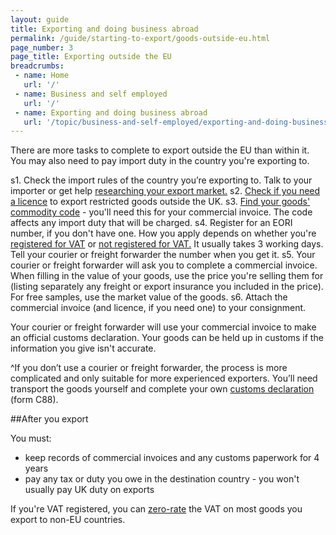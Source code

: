 ```yaml
---
layout: guide
title: Exporting and doing business abroad 
permalink: /guide/starting-to-export/goods-outside-eu.html
page_number: 3
page_title: Exporting outside the EU
breadcrumbs:
 - name: Home
   url: '/'
 - name: Business and self employed
   url: '/'
 - name: Exporting and doing business abroad
   url: '/topic/business-and-self-employed/exporting-and-doing-business-abroad.html'   
---
```


There are more tasks to complete to export outside the EU than within it. You may also need to pay import duty in the country you're exporting to.

s1. Check the import rules of the country you’re exporting to. Talk to your importer or get help [researching your export market.](https://govuk-import-export.herokuapp.com/answer/choosing-export-market-ukti-experimental-sg.html)
s2. [Check if you need a licence](/guide/starting-to-export/export-licences.html) to export restricted goods outside the UK. 
s3. [Find your goods' commodity code](/start/trade-tariff.html) - you'll need this for your commercial invoice. The code affects any import duty that will be charged.
s4. Register for an EORI number, if you don't have one. How you apply depends on whether you're [registered for VAT](https://online.hmrc.gov.uk/shortforms/form/EORIVAT) or [not registered for VAT.](https://online.hmrc.gov.uk/shortforms/form/EORINonVATExport) It usually takes 3 working days. Tell your courier or freight forwarder the number when you get it. 
s5. Your courier or freight forwarder will ask you to complete a commercial invoice. When filling in the value of your goods, use the price you're selling them for (listing separately any freight or export insurance you included in the price). For free samples, use the market value of the goods. 
s6. Attach the commercial invoice (and licence, if you need one) to your consignment.

Your courier or freight forwarder will use your commercial invoice to make an official customs declaration. Your goods can be held up in customs if the information you give isn't accurate.

^If you don’t use a courier or freight forwarder, the process is more complicated and only suitable for more experienced exporters. You’ll need transport the goods yourself and complete your own [customs declaration](https://www.gov.uk/guidance/declarations-and-the-single-administrative-document) (form C88).

##After you export

You must:

- keep records of commercial invoices and any customs paperwork for 4 years
- pay any tax or duty you owe in the destination country - you won't usually pay UK duty on exports

If you're VAT registered, you can [zero-rate](http://www.gov.uk/vat-businesses/vat-rates) the VAT on most goods you export to non-EU countries.
